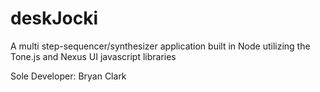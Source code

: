 # deskJocki

A multi step-sequencer/synthesizer application built in Node utilizing the Tone.js and Nexus UI javascript libraries

Sole Developer: Bryan Clark

 



